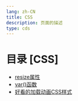 ```yaml
---
lang: zh-CN  
title: CSS  
description: 页面的描述  
type: cds
---
```


# 目录 [CSS]

[dir.start]: <>

- [resize属性](resize属性.md)  
- [var()函数](var()函数.md)  
- [好看的加载动画CSS样式](好看的加载动画CSS样式.md)  

[dir.end]: <>

<AdsbyGoogle slot="7889564278" layout="in-article"/>

<Comment></Comment>
